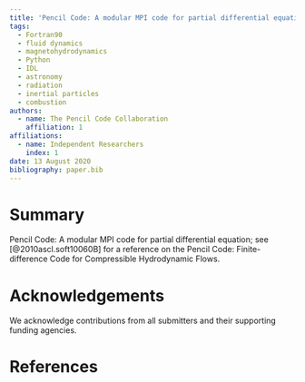 ```yaml
---
title: 'Pencil Code: A modular MPI code for partial differential equation'
tags:
  - Fortran90
  - fluid dynamics
  - magnetohydrodynamics
  - Python
  - IDL
  - astronomy
  - radiation
  - inertial particles
  - combustion
authors:
  - name: The Pencil Code Collaboration
    affiliation: 1
affiliations:
  - name: Independent Researchers
    index: 1
date: 13 August 2020
bibliography: paper.bib
---
```


# Summary

Pencil Code: A modular MPI code for partial differential equation;
see [@2010ascl.soft10060B] for a reference on the
Pencil Code: Finite-difference Code for Compressible Hydrodynamic Flows.

# Acknowledgements

We acknowledge contributions from all submitters and their supporting
funding agencies.

# References
